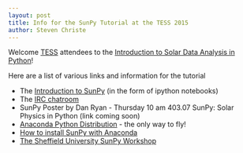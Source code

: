 ```yaml
---
layout: post
title: Info for the SunPy Tutorial at the TESS 2015
author: Steven Christe
---
```


Welcome [TESS](http://aas.org/meetings/tess2015/) attendees to the 
[Introduction to Solar Data Analysis in Python](http://aas.org/meetings/tess2015/ancillary_events)!

Here are a list of various links and information for the tutorial

* The [Introduction to SunPy](http://nbviewer.ipython.org/github/ehsteve/ipython-notebooks/blob/master/TESS%202015%20-%20SunPy.ipynb) (in the form of ipython notebooks) 
* The [IRC chatroom](https://kiwiirc.com/client/irc.freenode.net/#SunPy)
* SunPy Poster by Dan Ryan - Thursday 10 am 403.07 SunPy: Solar Physics in Python (link coming soon)
* [Anaconda Python Distribution](https://store.continuum.io/cshop/anaconda/) - the only way to fly!
* [How to install SunPy with Anaconda](http://docs.sunpy.org/en/latest/guide/installation/index.html#installing-sunpy-on-top-of-anaconda)
* [The Sheffield University SunPy Workshop](http://nbviewer.ipython.org/github/drewleonard42/sunpy-workshop-2015-03/tree/master/)
